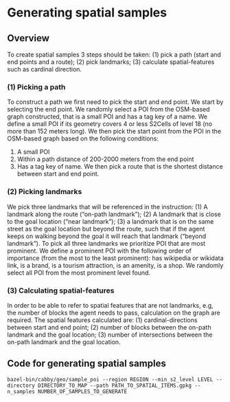 # Generating spatial samples

## Overview
To create spatial samples 3 steps should be taken: (1) pick a path (start and end points and a route); (2) pick landmarks; (3)  calculate spatial-features such as cardinal direction.

### (1) Picking a path
To construct a path we first need to pick the start and end point. We start by selecting the end point. We randomly select a POI from the OSM-based  graph constructed, that is a small POI and has a tag key of a name. We define a small POI if its geometry covers 4 or less S2Cells of level 18 (no more than 152 meters long). We then pick the start point from the POI in the OSM-based graph based on the following conditions: 
1. A small POI
2. Within a path distance of 200-2000 meters from the end point
3. Has a tag key of name. 
We then pick a route that is the shortest distance between start and end point.  

### (2) Picking landmarks
We pick three landmarks that will be referenced in the instruction: (1) A landmark along the route (“on-path landmark”); (2) A landmark that is close to the goal location (“near landmark”); (3) a landmark that is on the same street as the goal location but beyond the route, such that if the agent keeps on walking beyond the goal it will reach that landmark (“beyond landmark”). To pick all three landmarks we prioritize POI that are most prominent. We define a prominent POI with the following order of importance (from the most to the least prominent): has wikipedia or wikidata link, is a brand, is a tourism attraction, is an amenity, is a shop. We randomly select all POI from the most prominent level found. 

### (3) Calculating spatial-features
In order to be able to refer to spatial features that are not landmarks, e.g, the number of blocks the agent needs to pass, calculation on the graph are required. The spatial features calculated are: (1) cardinal-directions between start and end point; (2) number of blocks between the on-path landmark and the goal location; (3) number of intersections between the on-path landmark and the goal location.

## Code for generating spatial samples
```
bazel-bin/cabby/geo/sample_poi --region REGION --min_s2_level LEVEL --directory DIRECTORY_TO_MAP --path PATH_TO_SPATIAL_ITEMS.gpkg --n_samples NUMBER_OF_SAMPLES_TO_GENERATE
```